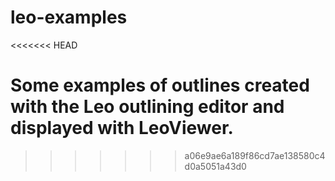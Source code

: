 # leo-examples
<<<<<<< HEAD

Some examples of outlines created with the Leo outlining editor and displayed with LeoViewer.
=======
>>>>>>> a06e9ae6a189f86cd7ae138580c4d0a5051a43d0
